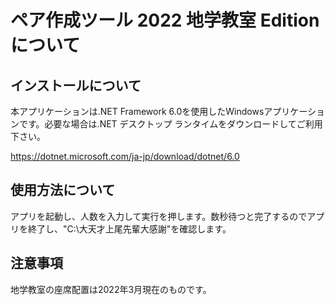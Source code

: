 # ペア作成ツール 2022 地学教室 Editionについて

## インストールについて

本アプリケーションは.NET Framework 6.0を使用したWindowsアプリケーションです。必要な場合は.NET デスクトップ ランタイムをダウンロードしてご利用下さい。

https://dotnet.microsoft.com/ja-jp/download/dotnet/6.0

## 使用方法について

アプリを起動し、人数を入力して実行を押します。数秒待つと完了するのでアプリを終了し、"C:\大天才上尾先輩大感謝"を確認します。

## 注意事項

地学教室の座席配置は2022年3月現在のものです。
